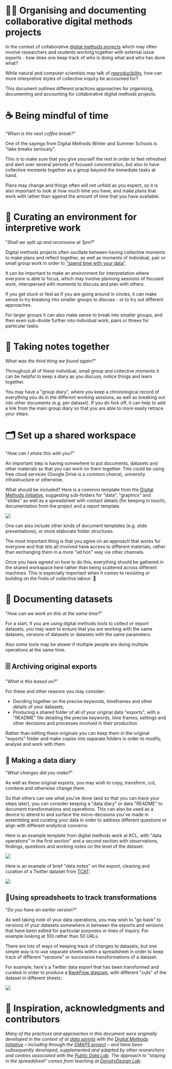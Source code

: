 # 📝🐙 Organising and documenting collaborative digital methods projects

In the context of collaborative [digital methods projects](http://digitalmethods.net/) which may often involve researchers and students working together with external issue experts - how does one keep track of who is doing what and who has done what?

While natural and computer scientists may talk of [reproducibility](https://en.wikipedia.org/wiki/Reproducibility), how can more interpretive styles of collective inquiry be accounted for?

This document outlines different practices approaches for organising, documenting and accounting for collaborative digital methods projects.

# ☕️ Being mindful of time

"*When is the next coffee break?*"

One of the sayings from Digital Methods Winter and Summer Schools is "take breaks seriously".

This is to make sure that you give yourself the rest in order to feel refreshed and alert over several periods of focused concentration, but also to have collective moments together as a group beyond the immediate tasks at hand.

Plans may change and things often will not unfold as you expect, so it is also important to look at how much time you have, and make plans that work with rather than against the amount of time that you have available.

# 🐌 Curating an environment for interpretive work

"*Shall we split up and reconvene at 1pm?*"

Digital methods projects often oscillate between having collective moments to make plans and reflect together, as well as moments of individual, pair or small group work in order to ["spend time with your data"](https://www.slideshare.net/lilianabounegru/what-does-a-good-digital-methods-project-look-like).

It can be important to make an environment for interpretation where everyone is able to focus, which may involve planning sessions of focused work, interspersed with moments to discuss and plan with others.

If you get stuck or feel as if you are going around in circles, it can make sense to try breaking into smaller groups to discuss - or to try out different approaches.

For larger groups it can also make sense to break into smaller groups, and then even sub-divide further into individual work, pairs or threes for particular tasks.

# 📖 Taking notes together

*What was the third thing we found again?*"

Throughout all of these individual, small group and collective moments it can be helpful to keep a diary as you discuss, notice things and learn together.

You may have a "group diary", where you keep a chronological record of everything you do in the different working sessions, as well as breaking out into other documents (e.g. per dataset). If you do fork off, it can help to add a link from the main group diary so that you are able to more easily retrace your steps.

# 🗂 Set up a shared workspace

"*How can I share this with you?*"

An important step is having somewhere to put documents, datasets and other materials so that you can work on them together. This could be using free cloud services (Google Drive is a common choice), university infrastructure or otherwise.

What should be included? Here is a common template from the [Digital Methods Initiative](http://digitalmethods.net/), suggesting sub-folders for "data", "graphics" and "slides" as well as a spreadsheet with contact details (for keeping in touch), documentation from the project and a report template.

![](https://i.imgur.com/WS2hGSv.png?1)

One can also include other kinds of document templates (e.g. slide presentations), or more elaborate folder structures.

The most important thing is that you agree on an approach that works for everyone and that lets all involved have access to different materials, rather than exchanging them in a more "ad hoc" way via other channels.

Once you have agreed on how to do this, everything should be gathered in the shared workspace here rather than being scattered across different machines. This is especially important when it comes to revisiting or building on the fruits of collective labour. 🍓

# 💾 Documenting datasets

"*How can we work on this at the same time?*"

For a start, if you are using digital methods tools to collect or export datasets, you may want to ensure that you are working with the same datasets, versions of datasets or datasets with the same parameters.

Also some tools may be slower if multiple people are doing multiple operations at the same time.

## 🗄 Archiving original exports

"*What is this based on?*"

For these and other reasons you may consider:
- Deciding together on the precise keywords, timeframes and other details of your datasets;
- Producing a shared folder of  all of your original data "exports", with a "README" file detailing the precise keywords, time frames, settings and other decisions and processes involved in their production.

Rather than editing these originals you can keep them in the original "exports" folder and make copies into separate folders in order to modify, analyse and work with them.

## 🔖 Making a data diary

"*What changes did you make?*"

As well as these original exports, you may wish to copy, transform, cut, combine and otherwise change them.

So that others can see what you've done (and so that you can trace your steps later), you can consider keeping a "data diary" or data "README" to document transformations and operations. This can also be used as a device to attend to and surface the micro-decisions you've made in assembling and curating your data in order to address different questions or align with different analytical concerns.

Here is an example template from digital methods work at KCL, with "data operations" in the first section" and a second section with observations, findings, questions and working notes on the level of the dataset:

![](https://i.imgur.com/XgdZ8UR.png?3)

Here is an example of brief "data notes" on the export, cleaning and curation of a Twitter dataset from [TCAT](https://github.com/digitalmethodsinitiative/dmi-tcat):

![](https://i.imgur.com/vTn32Fj.png?1)


## 📐Using spreadsheets to track transformations

"*Do you have an earlier version?*"

As well taking note of your data operations, you may wish to "go back" to versions of your datasets somewhere in between the exports and versions that have been edited for particular purposes or lines of inquiry. For example looking at 100 rather than 50 URLs.

There are lots of ways of keeping track of changes to datasets, but one simple way is to use separate sheets within a spreadsheet in order to keep track of different "versions" or successive transformations of a dataset.

For example, here's a Twitter data export that has been transformed and curated in order to produce a [RankFlow diagram](http://labs.polsys.net/tools/rankflow/), with different "cuts" of the dataset in different sheets:

![](https://i.imgur.com/eegve1B.gif)

# 🐙 Inspiration, acknowledgments and contributors

*Many of the practices and approaches in this document were originally developed in the context of at [data sprints](https://digitalsts.net/essays/data-sprints/) with the [Digital Methods Initiative](http://digitalmethods.net/) – including through the [EMAPS project](http://climaps.eu/) – and have been subsequently developed, supplemented and adapted by other researchers and centres associated with the [Public Data Lab](http://publicdatalab.org/). The approach to "staying in the spreadsheet" comes from teaching at [DensityDesign Lab](https://densitydesign.org/).*
